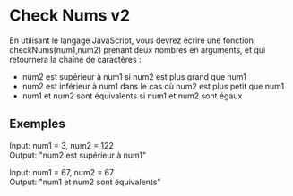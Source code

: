 # Check Nums v2

En utilisant le langage JavaScript, vous devrez écrire une fonction checkNums(num1,num2) prenant deux nombres en arguments, et qui retournera la chaîne de caractères :

- num2 est supérieur à num1 si num2 est plus grand que num1
- num2 est inférieur à num1 dans le cas où num2 est plus petit que num1
- num1 et num2 sont équivalents si num1 et num2 sont égaux

## Exemples

Input: num1 = 3, num2 = 122  
Output: "num2 est supérieur à num1"

Input: num1 = 67, num2 = 67  
Output: "num1 et num2 sont équivalents"
